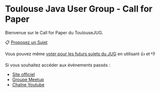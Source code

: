 # Toulouse Java User Group - Call for Paper

Bienvenue sur le Call for Paper du ToulouseJUG.

📋 [Proposez un Sujet](https://github.com/ToulouseJug/call-for-paper/issues/new)

Vous pouvez même [voter pour les futurs sujets du JUG](https://github.com/ToulouseJug/call-for-paper/issues) en utilisant 👍 et 👎

Si vous souhaitez accéder aux évènements passés :  
* [Site officiel](http://www.toulousejug.org/)
* [Groupe Meetup](https://www.meetup.com/fr-FR/Toulouse-Java-User-Group/)
* [Chaîne Youtube](https://www.youtube.com/channel/UCTqj9i8UpCNXRMcPNuWhocQ)



